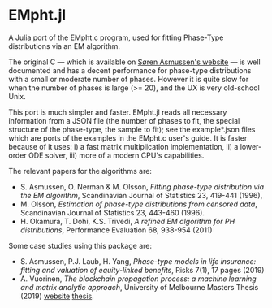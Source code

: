 # EMpht.jl
A Julia port of the EMpht.c program, used for fitting Phase-Type distributions via an EM algorithm.

The original C — which is available on [Søren Asmussen's website](https://web.archive.org/web/20180617130551/http://home.math.au.dk/asmus/pspapers.html) — is well documented and has a decent performance for phase-type distributions with a small or moderate number of phases. However it is quite slow for when the number of phases is large (>= 20), and the UX is very old-school Unix. 

This port is much simpler and faster. EMpht.jl reads all necessary information from a JSON file (the number of phases to fit, the special structure of the phase-type, the sample to fit); see the example*.json files which are ports of the examples in the EMpht.c user's guide. It is faster because of it uses: i) a fast matrix multiplication implementation, ii) a lower-order ODE solver, iii) more of a modern CPU's capabilities.

The relevant papers for the algorithms are:
- S. Asmussen, O. Nerman & M. Olsson, _Fitting phase-type distribution via the EM algorithm_, Scandinavian Journal of Statistics 23, 419-441 (1996), 
- M. Olsson, _Estimation of phase-type distributions from censored data_, Scandinavian Journal of Statistics 23, 443-460 (1996).
- H. Okamura, T. Dohi, K.S. Trivedi, _A refined EM algorithm for PH distributions_, Performance Evaluation 68, 938-954 (2011)

Some case studies using this package are:
- S. Asmussen, P.J. Laub, H. Yang, _Phase-type models in life insurance: fitting and valuation of equity-linked benefits_, Risks 7(1), 17 pages (2019)
- A. Vuorinen, _The blockchain propagation process: a machine learning and matrix analytic approach_, University of Melbourne Masters Thesis (2019) [website](https://bitcoin.aapelivuorinen.com/) [thesis](https://bitcoin.aapelivuorinen.com/thesis.pdf).
